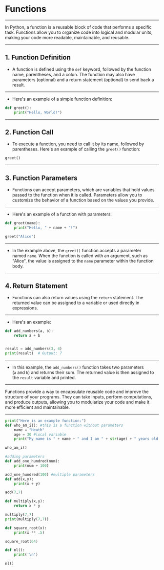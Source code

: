 # Functions

---

In Python, a function is a reusable block of code that performs a specific task. Functions allow you to organize code into logical and modular units, making your code more readable, maintainable, and reusable.

---

## 1. Function Definition

- A function is defined using the `def` keyword, followed by the function name, parentheses, and a colon. The function may also have parameters (optional) and a return statement (optional) to send back a result.

---

- Here's an example of a simple function definition:

```python
def greet():
    print("Hello, World!")
```

---

## 2. Function Call

- To execute a function, you need to call it by its name, followed by parentheses. Here's an example of calling the `greet()` function:

```python
greet()
```

---

## 3. Function Parameters

- Functions can accept parameters, which are variables that hold values passed to the function when it is called. Parameters allow you to customize the behavior of a function based on the values you provide.

---

- Here's an example of a function with parameters:

```python
def greet(name):
    print("Hello, " + name + "!")

greet("Alice")
```

---

- In the example above, the `greet()` function accepts a parameter named `name`. When the function is called with an argument, such as "Alice", the value is assigned to the `name` parameter within the function body.

---

## 4. Return Statement

- Functions can also return values using the `return` statement. The returned value can be assigned to a variable or used directly in expressions.

---

- Here's an example:

```python
def add_numbers(a, b):
    return a + b


result = add_numbers(3, 4)
print(result)  # Output: 7
```

---

- In this example, the `add_numbers()` function takes two parameters (`a` and `b`) and returns their sum. The returned value is then assigned to the `result` variable and printed.

---

Functions provide a way to encapsulate reusable code and improve the structure of your programs. They can take inputs, perform computations, and produce outputs, allowing you to modularize your code and make it more efficient and maintainable.

---

```python
print("Here is an example function:") 
def who_am_i(): #this is a function without parameters 
	name = "Heath" 
	age = 30 #local variable 
	print("My name is " + name + " and I am " + str(age) + " years old.") 

who_am_i() 

#adding parameters 
def add_one_hundred(num):
	print(num + 100) 

add_one_hundred(100) #multiple parameters 
def add(x,y): 
	print(x + y) 

add(7,7)

def multiply(x,y): 
	return x * y 

multiply(7,7) 
print(multiply(7,7))

def square_root(x): 
	print(x ** .5) 

square_root(64) 

def nl(): 
	print('\n') 

nl()
```


